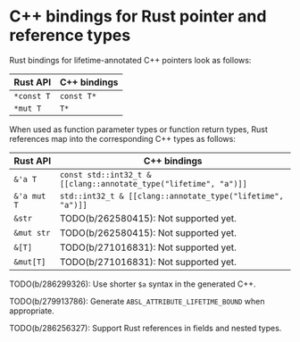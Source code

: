 # C++ bindings for Rust pointer and reference types

Rust bindings for lifetime-annotated C++ pointers look as follows:

<!-- The contents of the table below are somewhat based on
`test_format_ty_for_cc_successes` from `cc_bindings_from_rs/bindings.rs` -->

Rust API   | C++ bindings
---------- | ------------
`*const T` | `const T*`
`*mut T`   | `T*`

When used as function parameter types or function return types, Rust references
map into the corresponding C++ types as follows:

<!-- The contents of the table below are somewhat based on
`test_format_ty_for_cc_successes` from `cc_bindings_from_rs/bindings.rs` -->

Rust API    | C++ bindings
----------- | ----------------------------------------------------------------
`&'a T`     | `const std::int32_t & [[clang::annotate_type("lifetime", "a")]]`
`&'a mut T` | `std::int32_t & [[clang::annotate_type("lifetime", "a")]]`
`&str`      | TODO(b/262580415): Not supported yet.
`&mut str`  | TODO(b/262580415): Not supported yet.
`&[T]`      | TODO(b/271016831): Not supported yet.
`&mut[T]`   | TODO(b/271016831): Not supported yet.

TODO(b/286299326): Use shorter `$a` syntax in the generated C++.

TODO(b/279913786): Generate `ABSL_ATTRIBUTE_LIFETIME_BOUND` when appropriate.

TODO(b/286256327): Support Rust references in fields and nested types.
